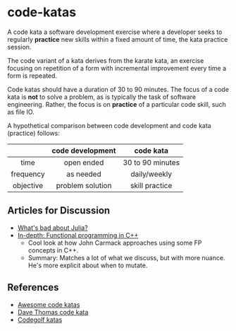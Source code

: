 # code-katas

A code kata a software development exercise where a developer seeks to regularly **practice** new skills within a fixed amount of time, the kata practice session.

The code variant of a kata derives from the karate kata, an exercise focusing on repetition of a form with incremental improvement every time a form is repeated.

Code katas should have a duration of 30 to 90 minutes.  The focus of a code kata is **not** to solve a problem, as is typically the task of software engineering.   Rather, the focus is on **practice** of a particular code skill, such as file IO.

A hypothetical comparison between code development and code kata (practice) follows:

|  | code development | code kata |
|:--:|:--:|:--:|
| time | open ended | 30 to 90 minutes |
| frequency | as needed | daily/weekly |
| objective | problem solution | skill practice | 

## Articles for Discussion

* [What's bad about Julia?](https://viralinstruction.com/posts/badjulia/)
* [In-depth: Functional programming in C++](https://www.gamedeveloper.com/programming/in-depth-functional-programming-in-c-)
    * Cool look at how John Carmack approaches using some FP concepts in C++.
    * Summary: Matches a lot of what we discuss, but with more nuance. He's more explicit about when to mutate.
## References

* [Awesome code katas](https://github.com/gamontal/awesome-katas)
* [Dave Thomas code kata](http://codekata.com)
* [Codegolf katas](https://codegolf.stackexchange.com/)
